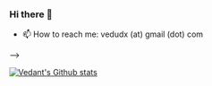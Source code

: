 ### Hi there 👋

<!--
**vedudx/vedudx** is a ✨ _special_ ✨ repository because its `README.md` (this file) appears on your GitHub profile.

Here are some ideas to get you started:

- 🔭 I’m currently working on Knowledge Distillation from big LLM to small LLM
- 🌱 I’m currently learning Reinforcement Learning 
- 👯 I’m looking to collaborate on NLP, ML theory and RL projects
<!-- - 🤔 I’m looking for help with -->
<!-- - 💬 Ask me about -->
- 📫 How to reach me: vedudx (at) gmail (dot) com
<!-- - 😄 Pronouns: ... -->
<!-- - ⚡ Fun fact: ... -->
-->


[![Vedant's Github stats](https://github-readme-stats.vercel.app/api?username=vedudx&show_icons=true&theme=transparent)](https://github.com/anuraghazra/github-readme-stats)
